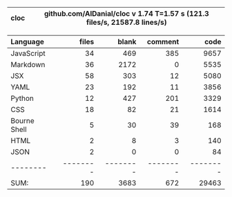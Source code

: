 cloc|github.com/AlDanial/cloc v 1.74  T=1.57 s (121.3 files/s, 21587.8 lines/s)
--- | ---

Language|files|blank|comment|code
:-------|-------:|-------:|-------:|-------:
JavaScript|34|469|385|9657
Markdown|36|2172|0|5535
JSX|58|303|12|5080
YAML|23|192|11|3856
Python|12|427|201|3329
CSS|18|82|21|1614
Bourne Shell|5|30|39|168
HTML|2|8|3|140
JSON|2|0|0|84
--------|--------|--------|--------|--------
SUM:|190|3683|672|29463
